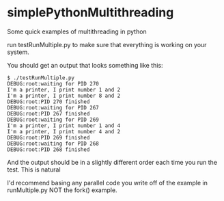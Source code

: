 # simplePythonMultithreading
Some quick examples of multithreading in python

run testRunMultiple.py to make sure that everything is working on your system.

You should get an output that looks something like this:
```
$ ./testRunMultiple.py
DEBUG:root:waiting for PID 270
I'm a printer, I print number 1 and 2                                     
I'm a printer, I print number 8 and 2
DEBUG:root:PID 270 finished
DEBUG:root:waiting for PID 267
DEBUG:root:PID 267 finished
DEBUG:root:waiting for PID 269
I'm a printer, I print number 1 and 4
I'm a printer, I print number 4 and 2
DEBUG:root:PID 269 finished
DEBUG:root:waiting for PID 268
DEBUG:root:PID 268 finished
```

And the output should be in a slightly different order each time you run the test. This is natural


I'd recommend basing any parallel code you write off of the example in runMultiple.py NOT the fork() example.
